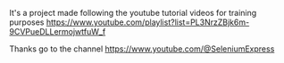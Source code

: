 It's a project made following the youtube tutorial videos for training purposes
https://www.youtube.com/playlist?list=PL3NrzZBjk6m-9CVPueDLLermojwtfuW_f

Thanks go to the channel https://www.youtube.com/@SeleniumExpress